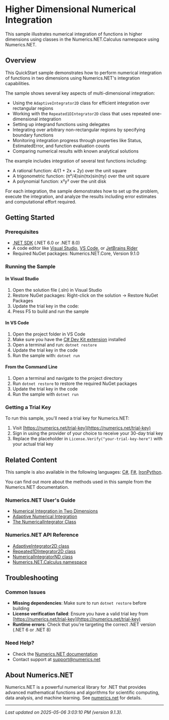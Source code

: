 # Higher Dimensional Numerical Integration

This sample illustrates numerical integration of functions in higher dimensions using classes in the Numerics.NET.Calculus namespace using Numerics.NET.

## Overview

This QuickStart sample demonstrates how to perform numerical integration of functions in two dimensions using 
Numerics.NET's integration capabilities.

The sample shows several key aspects of multi-dimensional integration:

- Using the `AdaptiveIntegrator2D` class for efficient integration over rectangular regions
- Working with the `Repeated1DIntegrator2D` class that uses repeated one-dimensional integration
- Setting up integrand functions using delegates
- Integrating over arbitrary non-rectangular regions by specifying boundary functions
- Monitoring integration progress through properties like Status, EstimatedError, and function 
  evaluation counts
- Comparing numerical results with known analytical solutions

The example includes integration of several test functions including:
- A rational function: 4/(1 + 2x + 2y) over the unit square
- A trigonometric function: (π²/4)sin(πx)sin(πy) over the unit square
- A polynomial function: x²y² over the unit disk

For each integration, the sample demonstrates how to set up the problem, execute the integration, 
and analyze the results including error estimates and computational effort required.


## Getting Started

### Prerequisites

- [.NET SDK](https://dotnet.microsoft.com/download) (.NET 6.0 or .NET 8.0)
- A code editor like [Visual Studio](https://visualstudio.microsoft.com/), [VS Code](https://code.visualstudio.com/), or [JetBrains Rider](https://www.jetbrains.com/rider/)
- Required NuGet packages: Numerics.NET.Core, Version 9.1.0

### Running the Sample

#### In Visual Studio
1. Open the solution file (.sln) in Visual Studio
2. Restore NuGet packages: Right-click on the solution → Restore NuGet Packages
3. Update the trial key in the code:
4. Press F5 to build and run the sample

#### In VS Code

1. Open the project folder in VS Code
2. Make sure you have the [C# Dev Kit extension](https://marketplace.visualstudio.com/items?itemName=ms-dotnettools.csdevkit) installed
3. Open a terminal and run: `dotnet restore`
4. Update the trial key in the code 
5. Run the sample with: `dotnet run`

#### From the Command Line

1. Open a terminal and navigate to the project directory
2. Run `dotnet restore` to restore the required NuGet packages
3. Update the trial key in the code
4. Run the sample with `dotnet run`

### Getting a Trial Key

To run this sample, you'll need a trial key for Numerics.NET:

1. Visit [https://numerics.net/trial-key](https://numerics.net/trial-key)
2. Sign in using the provider of your choice to receive your 30-day trial key
3. Replace the placeholder in `License.Verify("your-trial-key-here")` with your actual trial key

## Related Content

This sample is also available in the following languages: 
[C#](https://github.com/NumericsDotNet/quickstart-csharp/tree/net8.0/mathematics/calculus/nd-integration), [F#](https://github.com/NumericsDotNet/quickstart-fsharp/tree/net8.0/mathematics/calculus/nd-integration), [IronPython](https://github.com/NumericsDotNet/quickstart-ironpython/tree/net8.0/mathematics/calculus/nd-integration).

You can find out more about the methods used in this sample from the Numerics.NET documentation.

### Numerics.NET User's Guide

- [Numerical Integration in Two Dimensions](https://numerics.net/documentation/latest/mathematics/calculus/numerical-integration-in-two-dimensions)
- [Adaptive Numerical Integration](https://numerics.net/documentation/latest/mathematics/calculus/numerical-integration/adaptive-numerical-integration)
- [The NumericalIntegrator Class](https://numerics.net/documentation/latest/mathematics/calculus/numerical-integration/numericalintegrator-class)

### Numerics.NET API Reference

- [AdaptiveIntegrator2D class](https://numerics.net/documentation/latest/reference/numerics.net.calculus.adaptiveintegrator2d)
- [Repeated1DIntegrator2D class](https://numerics.net/documentation/latest/reference/numerics.net.calculus.repeated1dintegrator2d)
- [NumericalIntegratorND class](https://numerics.net/documentation/latest/reference/numerics.net.calculus.numericalintegratornd)
- [Numerics.NET.Calculus namespace](https://numerics.net/documentation/latest/reference/numerics.net.calculus)


## Troubleshooting

### Common Issues

- **Missing dependencies**: Make sure to run `dotnet restore` before building
- **License verification failed**: Ensure you have a valid trial key from [https://numerics.net/trial-key](https://numerics.net/trial-key)
- **Runtime errors**: Check that you're targeting the correct .NET version (.NET 6 or .NET 8)

### Need Help?

- Check the [Numerics.NET documentation](https://numerics.net/documentation/)
- Contact support at [support@numerics.net](mailto:support@numerics.net?subject=NDIntegration%20QuickStart%20Sample%20%28Visual+Basic%29)

## About Numerics.NET

Numerics.NET is a powerful numerical library for .NET that provides advanced mathematical 
functions and algorithms for scientific computing, data analysis, and machine learning.
See [numerics.net](https://numerics.net) for details.

---

_Last updated on 2025-05-06 3:03:10 PM (version 9.1.3)._
